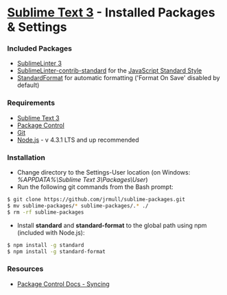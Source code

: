 # [Sublime Text 3] - Installed Packages & Settings

### Included Packages
  - [SublimeLinter 3]
  - [SublimeLinter-contrib-standard] for the [JavaScript Standard Style]
  - [StandardFormat] for automatic formatting ('Format On Save' disabled by default)

### Requirements

  - [Sublime Text 3]
  - [Package Control]
  - [Git]
  - [Node.js] - v 4.3.1 LTS and up recommended

### Installation
  - Change directory to the Settings-User location (on Windows: *%APPDATA%\Sublime Text 3\Packages\User*)
  - Run the following git commands from the Bash prompt:

```sh
$ git clone https://github.com/jrmull/sublime-packages.git
$ mv sublime-packages/* sublime-packages/.* ./
$ rm -rf sublime-packages
```

  - Install **standard** and **standard-format** to the global path using npm (included with Node.js):

```sh
$ npm install -g standard
$ npm install -g standard-format
```

### Resources
  - [Package Control Docs - Syncing]


[Git]: <https://git-scm.com/>
[JavaScript Standard Style]: <http://standardjs.com/>
[Node.js]: <https://nodejs.org>
[Package Control]: <https://packagecontrol.io/>
[Package Control Docs - Syncing]: <https://packagecontrol.io/docs/syncing>
[StandardFormat]: <https://github.com/bcomnes/sublime-standard-format>
[SublimeLinter 3]: <http://www.sublimelinter.com/>
[SublimeLinter-contrib-standard]: <https://github.com/Flet/SublimeLinter-contrib-standard>
[Sublime Text 3]: <https://www.sublimetext.com/>

